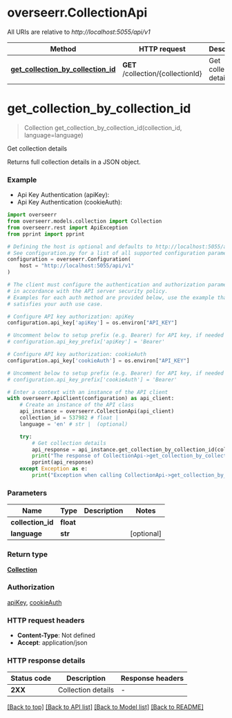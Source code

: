 # overseerr.CollectionApi

All URIs are relative to *http://localhost:5055/api/v1*

Method | HTTP request | Description
------------- | ------------- | -------------
[**get_collection_by_collection_id**](CollectionApi.md#get_collection_by_collection_id) | **GET** /collection/{collectionId} | Get collection details


# **get_collection_by_collection_id**
> Collection get_collection_by_collection_id(collection_id, language=language)

Get collection details

Returns full collection details in a JSON object.

### Example

* Api Key Authentication (apiKey):
* Api Key Authentication (cookieAuth):

```python
import overseerr
from overseerr.models.collection import Collection
from overseerr.rest import ApiException
from pprint import pprint

# Defining the host is optional and defaults to http://localhost:5055/api/v1
# See configuration.py for a list of all supported configuration parameters.
configuration = overseerr.Configuration(
    host = "http://localhost:5055/api/v1"
)

# The client must configure the authentication and authorization parameters
# in accordance with the API server security policy.
# Examples for each auth method are provided below, use the example that
# satisfies your auth use case.

# Configure API key authorization: apiKey
configuration.api_key['apiKey'] = os.environ["API_KEY"]

# Uncomment below to setup prefix (e.g. Bearer) for API key, if needed
# configuration.api_key_prefix['apiKey'] = 'Bearer'

# Configure API key authorization: cookieAuth
configuration.api_key['cookieAuth'] = os.environ["API_KEY"]

# Uncomment below to setup prefix (e.g. Bearer) for API key, if needed
# configuration.api_key_prefix['cookieAuth'] = 'Bearer'

# Enter a context with an instance of the API client
with overseerr.ApiClient(configuration) as api_client:
    # Create an instance of the API class
    api_instance = overseerr.CollectionApi(api_client)
    collection_id = 537982 # float | 
    language = 'en' # str |  (optional)

    try:
        # Get collection details
        api_response = api_instance.get_collection_by_collection_id(collection_id, language=language)
        print("The response of CollectionApi->get_collection_by_collection_id:\n")
        pprint(api_response)
    except Exception as e:
        print("Exception when calling CollectionApi->get_collection_by_collection_id: %s\n" % e)
```



### Parameters


Name | Type | Description  | Notes
------------- | ------------- | ------------- | -------------
 **collection_id** | **float**|  | 
 **language** | **str**|  | [optional] 

### Return type

[**Collection**](Collection.md)

### Authorization

[apiKey](../README.md#apiKey), [cookieAuth](../README.md#cookieAuth)

### HTTP request headers

 - **Content-Type**: Not defined
 - **Accept**: application/json

### HTTP response details

| Status code | Description | Response headers |
|-------------|-------------|------------------|
**2XX** | Collection details |  -  |

[[Back to top]](#) [[Back to API list]](../README.md#documentation-for-api-endpoints) [[Back to Model list]](../README.md#documentation-for-models) [[Back to README]](../README.md)


